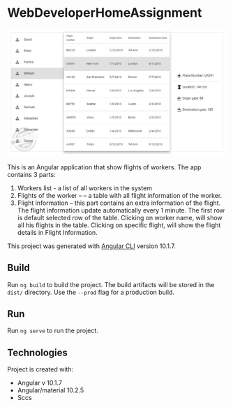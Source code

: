 # WebDeveloperHomeAssignment

![alt text](https://github.com/dvoradvoretz/questHomeAsignment/blob/master/src/app/homeAsignmentScreen.JPG)

This is an Angular application that show flights of workers.
The app contains 3 parts:
1. Workers list - a list of all workers in the system
2. Flights of the worker – – a table with all flight information of the worker.
3. Flight information – this part contains an extra information of the flight.
The flight information update automatically every 1 minute.
The first row is default selected row of the table.
Clicking on worker name, will show all his flights in the table.
Clicking on specific flight, will show the flight details in Flight Information.


This project was generated with [Angular CLI](https://github.com/angular/angular-cli) version 10.1.7.

## Build

Run `ng build` to build the project. The build artifacts will be stored in the `dist/` directory. Use the `--prod` flag for a production build.

## Run

Run `ng serve` to run the project. 

## Technologies
Project is created with:
* Angular v 10.1.7
* Angular/material 10.2.5
* Sccs



	
